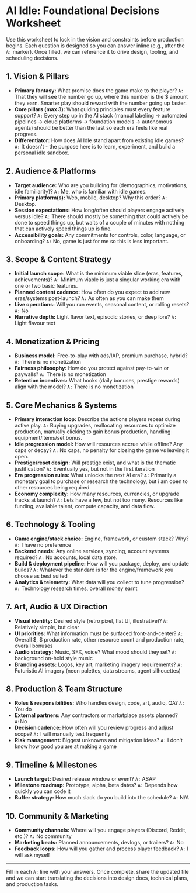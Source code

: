 # AI Idle: Foundational Decisions Worksheet

Use this worksheet to lock in the vision and constraints before production begins. Each question is designed so you can answer inline (e.g., after the `A:` marker). Once filled, we can reference it to drive design, tooling, and scheduling decisions.

## 1. Vision & Pillars
- **Primary fantasy:** What promise does the game make to the player? `A:` That they will see the number go up, where this number is the $ amount they earn. Smarter play should reward with the number going up faster.
- **Core pillars (max 3):** What guiding principles must every feature support? `A:` Every step up in the AI stack (manual labeling -> automated pipelines -> cloud platforms -> foundation models -> autonomous agents) should be better than the last so each era feels like real progress.
- **Differentiator:** How does AI Idle stand apart from existing idle games? `A:` It doesn't - the purpose here is to learn, experiment, and build a personal idle sandbox.

## 2. Audience & Platforms
- **Target audience:** Who are you building for (demographics, motivations, idle familiarity)? `A:` Me, who is familiar with idle games.
- **Primary platform(s):** Web, mobile, desktop? Why this order? `A:` Desktop.
- **Session expectations:** How long/often should players engage actively versus idle? `A:` There should mostly be something that could actively be done to speed things up, but waits of a couple of minutes with nothing that can actively speed things up is fine.
- **Accessibility goals:** Any commitments for controls, color, language, or onboarding? `A:` No, game is just for me so this is less important.

## 3. Scope & Content Strategy
- **Initial launch scope:** What is the minimum viable slice (eras, features, achievements)? `A:` Minimum viable is just a singular working era with one or two basic features.
- **Planned content cadence:** How often do you expect to add new eras/systems post-launch? `A:` As often as you can make them
- **Live operations:** Will you run events, seasonal content, or rolling resets? `A:` No
- **Narrative depth:** Light flavor text, episodic stories, or deep lore? `A:` Light flavour text

## 4. Monetization & Pricing
- **Business model:** Free-to-play with ads/IAP, premium purchase, hybrid? `A:` There is no monetization
- **Fairness philosophy:** How do you protect against pay-to-win or paywalls? `A:` There is no monetization
- **Retention incentives:** What hooks (daily bonuses, prestige rewards) align with the model? `A:` There is no monetization

## 5. Core Mechanics & Systems
- **Primary interaction loop:** Describe the actions players repeat during active play. `A:` Buying upgrades, reallocating resources to optimize production, manually clicking to gain bonus production, handling equipment/items/set bonus.
- **Idle progression model:** How will resources accrue while offline? Any caps or decay? `A:` No caps, no penalty for closing the game vs leaving it open.
- **Prestige/reset design:** Will prestige exist, and what is the thematic justification? `A:` Eventually yes, but not in the first iteration
- **Era progression rules:** What unlocks the next AI era? `A:` Primarily a monetary goal to purchase or research the technology, but i am open to other resources being required.
- **Economy complexity:** How many resources, currencies, or upgrade tracks at launch? `A:` Lets have a few, but not too many. Resources like funding, available talent, compute capacity, and data flow. 

## 6. Technology & Tooling
- **Game engine/stack choice:** Engine, framework, or custom stack? Why? `A:` I have no preference
- **Backend needs:** Any online services, syncing, account systems required? `A:` No accounts, local data store. 
- **Build & deployment pipeline:** How will you package, deploy, and update builds? `A:` Whatever the standard is for the engine/framework you choose as best suited
- **Analytics & telemetry:** What data will you collect to tune progression? `A:` Technology research times, overall money earnt

## 7. Art, Audio & UX Direction
- **Visual identity:** Desired style (retro pixel, flat UI, illustrative)? `A:` Relatively simple, but clear
- **UI priorities:** What information must be surfaced front-and-center? `A:` Overall $, $ production rate, other resource count and production rate, overall bonuses
- **Audio strategy:** Music, SFX, voice? What mood should they set? `A:` background on-hold style music
- **Branding assets:** Logos, key art, marketing imagery requirements? `A:` Futuristic AI imagery (neon palettes, data streams, agent silhouettes)

## 8. Production & Team Structure
- **Roles & responsibilities:** Who handles design, code, art, audio, QA? `A:` You do
- **External partners:** Any contractors or marketplace assets planned? `A:`No
- **Decision cadence:** How often will you review progress and adjust scope? `A:` I will manually test frequently
- **Risk management:** Biggest unknowns and mitigation ideas? `A:` I don't know how good you are at making a game

## 9. Timeline & Milestones
- **Launch target:** Desired release window or event? `A:` ASAP
- **Milestone roadmap:** Prototype, alpha, beta dates? `A:` Depends how quickly you can code it
- **Buffer strategy:** How much slack do you build into the schedule? `A:` N/A

## 10. Community & Marketing
- **Community channels:** Where will you engage players (Discord, Reddit, etc.)? `A:` No community
- **Marketing beats:** Planned announcements, devlogs, or trailers? `A:` No
- **Feedback loops:** How will you gather and process player feedback? `A:` I will ask myself

---

Fill in each `A:` line with your answers. Once complete, share the updated file and we can start translating the decisions into design docs, technical plans, and production tasks.
